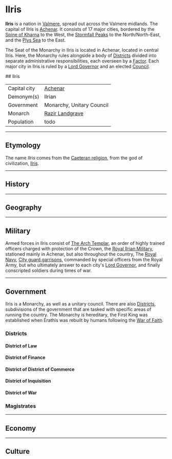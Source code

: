 # Ilris

**Ilris** is a nation in [Valmere](valmere.md), spread out across the Valmere midlands. The capital of Ilris is [Achenar](achenar.md). It consists of 17 major cities, bordered by the [Spine of Kharna](kharna_wastes.md) to the West, the [Stormfall Peaks](stormfall.md) to the North/North-East, and the [Plys Sea](plys_sea.md) to the East.

The Seat of the Monarchy in Ilris is located in Achenar, located in central Ilris. Here, the Monarchy rules alongside a body of [Districts](district.md) divided into separate administrative responsibilities, each overseen by a [Factor](factor.md). Each major city in Ilris is ruled by a [Lord Governor](lord_governor.md) and an elected [Council](ilrian_city_council.md).

<div markdown="1" class="sidebar">
## Ilris

|||
|-|-|
| Capital city | [Achenar](achenar.md) |
| Demonym(s)  | Ilrian  |
| Government | Monarchy, Unitary Council |
| Monarch | [Razir Landgrave](razir_landgrave.md) |
| Population | todo |
 
</div>

---

## Etymology

The name *Ilris* comes from the [Caeteran religion](caeteran.md), from the god of civilization, [Ilris](ilris_god.md).

---

## History

---

## Geography

---

## Military

Armed forces in Ilris consist of [The Arch Templar](arch_templar.md), an order of highly trained officers charged with protection of the Crown, the [Royal Ilrian Military](the_royal_ilrian_military.md), stationed mainly in Achenar, but also throughout the country, The [Royal Navy](the_royal_ilrian_navy.md), [City guard garrisons](ilrian_city_guard.md), commanded by special officers from the Royal Army, but who ultimately answer to each city's [Lord Governor](lord_governor.md), and finally conscripted soldiers during times of war.

---

## Government

Ilris is a Monarchy, as well as a unitary council. There are also [Districts](district.md), subdivisions of the government that are tasked with specific areas of running the country. The Monarchy is hereditary, the First King was established when Erathis was rebuilt by humans following the [War of Faith](war_of_faith.md).

### Districts

#### District of Law

#### District of Finance

#### District of District of Commerce

#### District of Inquisition

#### District of War

### Magistrates

---

## Economy

---

## Culture
